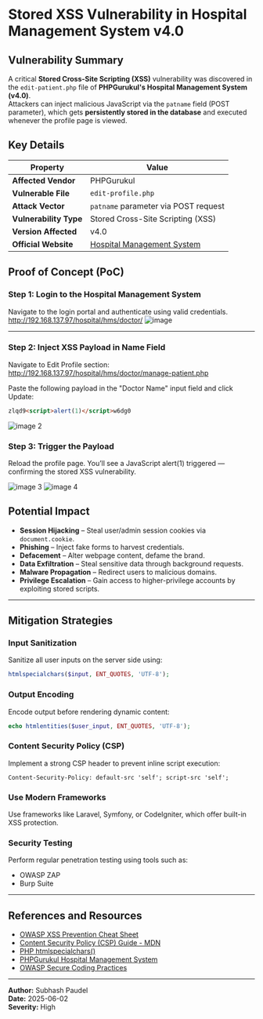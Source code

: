 # Stored XSS Vulnerability in Hospital Management System v4.0

## Vulnerability Summary

A critical **Stored Cross-Site Scripting (XSS)** vulnerability was discovered in the `edit-patient.php` file of **PHPGurukul's Hospital Management System (v4.0)**.  
Attackers can inject malicious JavaScript via the `patname` field (POST parameter), which gets **persistently stored in the database** and executed whenever the profile page is viewed.

## Key Details

| Property             | Value                                                                 |
|----------------------|------------------------------------------------------------------------|
| **Affected Vendor**  | PHPGurukul                                                              |
| **Vulnerable File**  | `edit-profile.php`                                                     |
| **Attack Vector**    | `patname` parameter via POST request                                   |
| **Vulnerability Type** | Stored Cross-Site Scripting (XSS)                                   |
| **Version Affected** | v4.0                                                                   |
| **Official Website** | [Hospital Management System](https://phpgurukul.com/online-hospital-management-system-using-php-mysql/) |

## Proof of Concept (PoC)

### Step 1: Login to the Hospital Management System

Navigate to the login portal and authenticate using valid credentials.
http://192.168.137.97/hospital/hms/doctor/
![image](https://github.com/user-attachments/assets/f93011f2-19a0-4f24-ba32-fec49ac9f3c1)

---

### Step 2: Inject XSS Payload in Name Field

Navigate to Edit Profile section:
http://192.168.137.97/hospital/hms/doctor/manage-patient.php

Paste the following payload in the "Doctor Name" input field and click Update:

```html
zlqd9<script>alert(1)</script>w6dg0
```

![image 2](https://github.com/user-attachments/assets/12760121-35b4-4639-8a9e-de71e9f0d725)


### Step 3: Trigger the Payload

Reload the profile page.
You’ll see a JavaScript alert(1) triggered — confirming the stored XSS vulnerability.

![image 3](https://github.com/user-attachments/assets/359d6f6b-119b-480f-9a12-22b041ba89f5)
![image 4](https://github.com/user-attachments/assets/add1e779-662c-4b10-b401-8c6d7510074a)
## Potential Impact

- **Session Hijacking** – Steal user/admin session cookies via `document.cookie`.
- **Phishing** – Inject fake forms to harvest credentials.
- **Defacement** – Alter webpage content, defame the brand.
- **Data Exfiltration** – Steal sensitive data through background requests.
- **Malware Propagation** – Redirect users to malicious domains.
- **Privilege Escalation** – Gain access to higher-privilege accounts by exploiting stored scripts.

---

## Mitigation Strategies

### Input Sanitization

Sanitize all user inputs on the server side using:

```php
htmlspecialchars($input, ENT_QUOTES, 'UTF-8');
```

### Output Encoding

Encode output before rendering dynamic content:

```php
echo htmlentities($user_input, ENT_QUOTES, 'UTF-8');
```

### Content Security Policy (CSP)

Implement a strong CSP header to prevent inline script execution:

```
Content-Security-Policy: default-src 'self'; script-src 'self';
```

### Use Modern Frameworks

Use frameworks like Laravel, Symfony, or CodeIgniter, which offer built-in XSS protection.

### Security Testing

Perform regular penetration testing using tools such as:

- OWASP ZAP
- Burp Suite

---

## References and Resources

- [OWASP XSS Prevention Cheat Sheet](https://owasp.org/www-community/xss-prevention)
- [Content Security Policy (CSP) Guide - MDN](https://developer.mozilla.org/en-US/docs/Web/HTTP/CSP)
- [PHP htmlspecialchars()](https://www.php.net/manual/en/function.htmlspecialchars.php)
- [PHPGurukul Hospital Management System](https://phpgurukul.com/online-hospital-management-system-using-php-mysql/)
- [OWASP Secure Coding Practices](https://owasp.org/www-project-secure-coding-practices/)

---

**Author:** Subhash Paudel  
**Date:** 2025-06-02  
**Severity:** High
